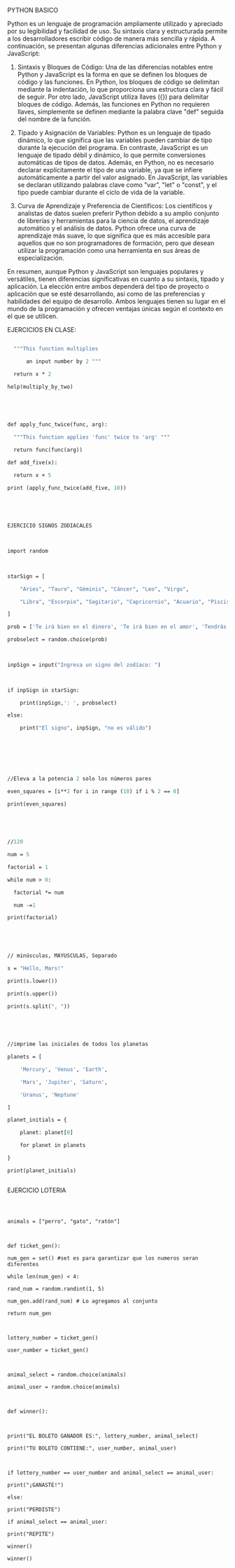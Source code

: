 PYTHON BASICO

Python es un lenguaje de programación ampliamente utilizado y apreciado por su legibilidad y facilidad de uso. Su sintaxis clara y estructurada permite a los desarrolladores escribir código de manera más sencilla y rápida. A continuación, se presentan algunas diferencias adicionales entre Python y JavaScript:

1. Sintaxis y Bloques de Código: Una de las diferencias notables entre Python y JavaScript es la forma en que se definen los bloques de código y las funciones. En Python, los bloques de código se delimitan mediante la indentación, lo que proporciona una estructura clara y fácil de seguir. Por otro lado, JavaScript utiliza llaves ({}) para delimitar bloques de código. Además, las funciones en Python no requieren llaves, simplemente se definen mediante la palabra clave "def" seguida del nombre de la función.


2. Tipado y Asignación de Variables: Python es un lenguaje de tipado dinámico, lo que significa que las variables pueden cambiar de tipo durante la ejecución del programa. En contraste, JavaScript es un lenguaje de tipado débil y dinámico, lo que permite conversiones automáticas de tipos de datos. Además, en Python, no es necesario declarar explícitamente el tipo de una variable, ya que se infiere automáticamente a partir del valor asignado. En JavaScript, las variables se declaran utilizando palabras clave como "var", "let" o "const", y el tipo puede cambiar durante el ciclo de vida de la variable.

  
3. Curva de Aprendizaje y Preferencia de Científicos: Los científicos y analistas de datos suelen preferir Python debido a su amplio conjunto de librerías y herramientas para la ciencia de datos, el aprendizaje automático y el análisis de datos. Python ofrece una curva de aprendizaje más suave, lo que significa que es más accesible para aquellos que no son programadores de formación, pero que desean utilizar la programación como una herramienta en sus áreas de especialización.


En resumen, aunque Python y JavaScript son lenguajes populares y versátiles, tienen diferencias significativas en cuanto a su sintaxis, tipado y aplicación. La elección entre ambos dependerá del tipo de proyecto o aplicación que se esté desarrollando, así como de las preferencias y habilidades del equipo de desarrollo. Ambos lenguajes tienen su lugar en el mundo de la programación y ofrecen ventajas únicas según el contexto en el que se utilicen.


EJERCICIOS EN CLASE:

```def multiply_by_two(x):

  """This function multiplies 

      an input number by 2 """

  return x * 2

help(multiply_by_two)

  

  

def apply_func_twice(func, arg):

  """This function applies 'func' twice to 'arg' """

  return func(func(arg))

def add_five(x):

  return x + 5

print (apply_func_twice(add_five, 10))

  

  

EJERCICIO SIGNOS ZODIACALES

  

import random

  

starSign = [

    "Aries", "Tauro", "Géminis", "Cáncer", "Leo", "Virgo",

    "Libra", "Escorpio", "Sagitario", "Capricornio", "Acuario", "Piscis"

]

prob = ['Te irá bien en el dinero', 'Te irá bien en el amor', 'Tendrás problemas en tu salud', 'Evita lugares desconocidos']

probselect = random.choice(prob)

  

inpSign = input("Ingresa un signo del zodíaco: ")

  

if inpSign in starSign:

    print(inpSign,': ', probselect)

else:

    print("El signo", inpSign, "no es válido")

  

  

  

//Eleva a la potencia 2 solo los números pares

even_squares = [i**2 for i in range (10) if i % 2 == 0]

print(even_squares)

  

  

//120

num = 5

factorial = 1

while num > 0:

  factorial *= num

  num -=1

print(factorial)

  

  

// minúsculas, MAYUSCULAS, Separado

s = "Hello, Mars!"

print(s.lower())

print(s.upper())

print(s.split(", "))

  

  

//imprime las iniciales de todos los planetas

planets = [

    'Mercury', 'Venus', 'Earth',

    'Mars', 'Jupiter', 'Saturn',

    'Uranus', 'Neptune'

]

planet_initials = {

    planet: planet[0]

    for planet in planets

}

print(planet_initials)



```


EJERCICIO LOTERIA
```import random

  

animals = ["perro", "gato", "ratón"]

  

def ticket_gen():

num_gen = set() #set es para garantizar que los numeros seran diferentes

while len(num_gen) < 4:

rand_num = random.randint(1, 5)

num_gen.add(rand_num) # Lo agregamos al conjunto

return num_gen

  

lottery_number = ticket_gen()

user_number = ticket_gen()

  

animal_select = random.choice(animals)

animal_user = random.choice(animals)

  

def winner():

  

print("EL BOLETO GANADOR ES:", lottery_number, animal_select)

print("TU BOLETO CONTIENE:", user_number, animal_user)

  

if lottery_number == user_number and animal_select == animal_user:

print("¡GANASTE!")

else:

print("PERDISTE")

if animal_select == animal_user:

print("REPITE")

winner()

winner()
```